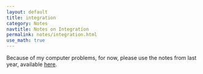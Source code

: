 ```yaml
---
layout: default
title: integration 
category: Notes
navtitle: Notes on Integration 
permalink: notes/integration.html
use_math: true
---
```


Because of my computer problems, for now, please use the notes from last year, available <a href="http://suphysics307.wikispaces.com/file/view/integration-notes.pdf/559507409/integration-notes.pdf">here</a>. 
